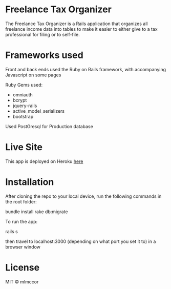 # Freelance Tax Organizer
The Freelance Tax Organizer is a Rails application that organizes all freelance income data into tables to make it easier to either give to a tax professional for filing or to self-file.

# Frameworks used

Front and back ends used the Ruby on Rails framework, with accompanying Javascript on some pages

Ruby Gems used:

* omniauth
* bcrypt
* jquery-rails
* active_model_serializers
* bootstrap

Used PostGresql for Production database

# Live Site

This app is deployed on Heroku <a href="freelancers-tax-organizer.herokuapp.com">here</a>

# Installation

After cloning the repo to your local device, run the following commands in the root folder:

bundle install
rake db:migrate

To run the app:

rails s

then travel to localhost:3000 (depending on what port you set it to) in a browser window

# License

MIT © mlmccor
